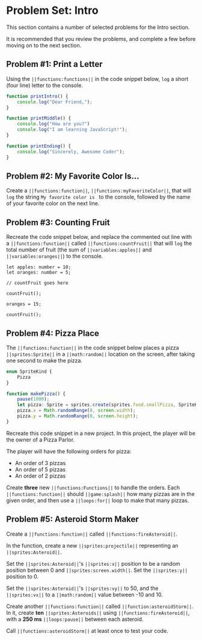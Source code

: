 # Problem Set: Intro

This section contains a number of selected problems for the Intro section.

It is recommended that you review the problems, and complete a few before moving on to the next section.

## Problem #1: Print a Letter

Using the ``||functions:functions||`` in the code snippet below, ``log`` a short (four line) letter to the console.

```typescript
function printIntro() {
    console.log("Dear Friend,");
}

function printMiddle() {
    console.log("How are you?")
    console.log("I am learning JavaScript!");
}

function printEnding() {
    console.log("Sincerely, Awesome Coder");
}
```

## Problem #2: My Favorite Color Is...

Create a ``||functions:function||``, ``||functions:myFavoriteColor||``, that will ``log`` the string ``My favorite color is `` to the console, followed by the name of your favorite color on the next line.

## Problem #3: Counting Fruit

Recreate the code snippet below, and replace the commented out line with a ``||functions:function||`` called ``||functions:countFruit||`` that will ``log`` the total number of fruit (the sum of ``||variables:apples||`` and ``||variables:oranges||``) to the console.

```typescript-ignore
let apples: number = 10;
let oranges: number = 5;

// countFruit goes here

countFruit();

oranges = 15;

countFruit();
```

## Problem #4: Pizza Place

The ``||functions:function||`` in the code snippet below places a pizza ``||sprites:Sprite||`` in a ``||math:random||`` location on the screen, after taking one second to make the pizza.

```typescript
enum SpriteKind {
    Pizza
}

function makePizza() {
    pause(1000);
    let pizza: Sprite = sprites.create(sprites.food.smallPizza, SpriteKind.Pizza);
    pizza.x = Math.randomRange(0, screen.width);
    pizza.y = Math.randomRange(0, screen.height);
}
```

Recreate this code snippet in a new project. In this project, the player will be the owner of a Pizza Parlor.

The player will have the following orders for pizza:

* An order of 3 pizzas
* An order of 5 pizzas
* An order of 2 pizzas

Create **three** new ``||functions:Functions||`` to handle the orders. Each ``||functions:function||`` should ``||game:splash||`` how many pizzas are in the given order,  and then use a ``||loops:for||`` loop to make that many pizzas.

## Problem #5: Asteroid Storm Maker

Create a ``||functions:function||`` called ``||functions:fireAsteroid||``.

In the function, create a new ``||sprites:projectile||`` representing an ``||sprites:Asteroid||``. 

Set the ``||sprites:Asteroid||``'s ``||sprites:x||`` position to be a random position between 0 and ``||sprites:screen.width||``. Set the ``||sprites:y||`` position to 0.

Set the ``||sprites:Asteroid||``'s ``||sprites:vy||`` to 50, and the ``||sprites:vx||`` to a ``||math:random||`` value between -10 and 10.

Create another ``||functions:function||`` called ``||function:asteroidStorm||``. In it, create **ten** ``||sprites:Asteroids||`` using ``||functions:fireAsteroid||``, with a **250 ms** ``||loops:pause||`` between each asteroid.

Call ``||functions:asteroidStorm||`` at least once to test your code.